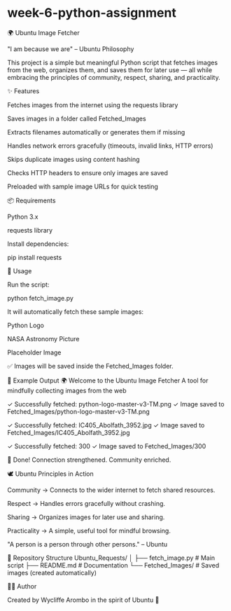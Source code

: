 # week-6-python-assignment
🌍 Ubuntu Image Fetcher

"I am because we are" – Ubuntu Philosophy

This project is a simple but meaningful Python script that fetches images from the web, organizes them, and saves them for later use — all while embracing the principles of community, respect, sharing, and practicality.

✨ Features

Fetches images from the internet using the requests library

Saves images in a folder called Fetched_Images

Extracts filenames automatically or generates them if missing

Handles network errors gracefully (timeouts, invalid links, HTTP errors)

Skips duplicate images using content hashing

Checks HTTP headers to ensure only images are saved

Preloaded with sample image URLs for quick testing

📦 Requirements

Python 3.x

requests library

Install dependencies:

pip install requests

🚀 Usage

Run the script:

python fetch_image.py


It will automatically fetch these sample images:

Python Logo

NASA Astronomy Picture

Placeholder Image

✅ Images will be saved inside the Fetched_Images folder.

🧩 Example Output
🌍 Welcome to the Ubuntu Image Fetcher
A tool for mindfully collecting images from the web

✓ Successfully fetched: python-logo-master-v3-TM.png
✓ Image saved to Fetched_Images/python-logo-master-v3-TM.png

✓ Successfully fetched: IC405_Abolfath_3952.jpg
✓ Image saved to Fetched_Images/IC405_Abolfath_3952.jpg

✓ Successfully fetched: 300
✓ Image saved to Fetched_Images/300

👋 Done! Connection strengthened. Community enriched.

🕊 Ubuntu Principles in Action

Community → Connects to the wider internet to fetch shared resources.

Respect → Handles errors gracefully without crashing.

Sharing → Organizes images for later use and sharing.

Practicality → A simple, useful tool for mindful browsing.

"A person is a person through other persons." – Ubuntu

📂 Repository Structure
Ubuntu_Requests/
│
├── fetch_image.py   # Main script
├── README.md        # Documentation
└── Fetched_Images/  # Saved images (created automatically)

👨‍💻 Author

Created by Wycliffe Arombo in the spirit of Ubuntu 🖤
